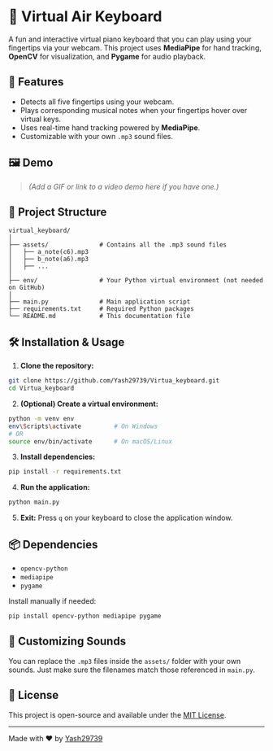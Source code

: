 
# 🎹 Virtual Air Keyboard

A fun and interactive virtual piano keyboard that you can play using your fingertips via your webcam. This project uses **MediaPipe** for hand tracking, **OpenCV** for visualization, and **Pygame** for audio playback.

## 🚀 Features

- Detects all five fingertips using your webcam.
- Plays corresponding musical notes when your fingertips hover over virtual keys.
- Uses real-time hand tracking powered by **MediaPipe**.
- Customizable with your own `.mp3` sound files.

## 🖼️ Demo

> *(Add a GIF or link to a video demo here if you have one.)*

## 📁 Project Structure

```
virtual_keyboard/
│
├── assets/              # Contains all the .mp3 sound files
│   ├── a_note(c6).mp3
│   ├── b_note(a6).mp3
│   ├── ...
│
├── env/                 # Your Python virtual environment (not needed on GitHub)
│
├── main.py              # Main application script
├── requirements.txt     # Required Python packages
└── README.md            # This documentation file
```

## 🛠️ Installation & Usage

1. **Clone the repository:**

```bash
git clone https://github.com/Yash29739/Virtua_keyboard.git
cd Virtua_keyboard
```

2. **(Optional) Create a virtual environment:**

```bash
python -m venv env
env\Scripts\activate         # On Windows
# OR
source env/bin/activate      # On macOS/Linux
```

3. **Install dependencies:**

```bash
pip install -r requirements.txt
```

4. **Run the application:**

```bash
python main.py
```

5. **Exit:**
Press `q` on your keyboard to close the application window.

## 📦 Dependencies

- `opencv-python`
- `mediapipe`
- `pygame`

Install manually if needed:
```bash
pip install opencv-python mediapipe pygame
```

## 🎵 Customizing Sounds

You can replace the `.mp3` files inside the `assets/` folder with your own sounds. Just make sure the filenames match those referenced in `main.py`.

## 📄 License

This project is open-source and available under the [MIT License](LICENSE).

---

Made with ❤️ by [Yash29739](https://github.com/Yash29739)
